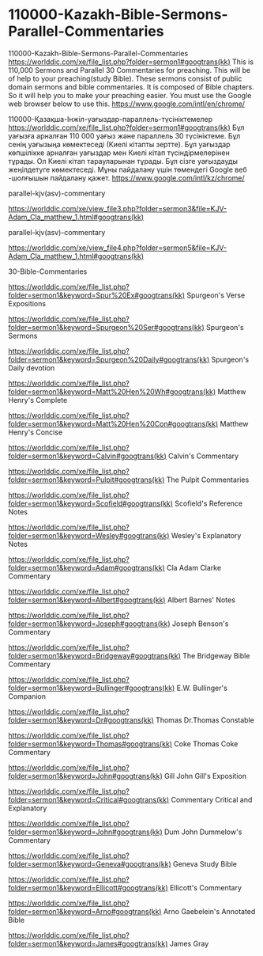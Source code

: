 # 110000-Kazakh-Bible-Sermons-Parallel-Commentaries
110000-Kazakh-Bible-Sermons-Parallel-Commentaries
https://worlddic.com/xe/file_list.php?folder=sermon1#googtrans(kk) 
This is 110,000 Sermons and Parallel 30 Commentaries for preaching. 
This will be of help to your preaching(study Bible). 
These sermons consist of public domain sermons and bible commentaries. 
It is composed of Bible chapters. 
So it will help you to make your preaching easier.
You must use the Google web browser below to use this.
https://www.google.com/intl/en/chrome/

110000-Қазақша-Інжіл-уағыздар-параллель-түсініктемелер
https://worlddic.com/xe/file_list.php?folder=sermon1#googtrans(kk)
Бұл уағызға арналған 110 000 уағыз және параллель 30 түсініктеме.
Бұл сенің уағызыңа көмектеседі (Киелі кітапты зертте).
Бұл уағыздар көпшілікке арналған уағыздар мен Киелі кітап түсіндірмелерінен тұрады.
Ол Киелі кітап тарауларынан тұрады.
Бұл сізге уағыздауды жеңілдетуге көмектеседі.
Мұны пайдалану үшін төмендегі Google веб -шолғышын пайдалану қажет.
https://www.google.com/intl/kz/chrome/


parallel-kjv(asv)-commentary

https://worlddic.com/xe/view_file3.php?folder=sermon3&file=KJV-Adam_Cla_matthew_1.html#googtrans(kk) 

parallel-kjv(asv)-commentary

https://worlddic.com/xe/view_file4.php?folder=sermon5&file=KJV-Adam_Cla_matthew_1.html#googtrans(kk)

30-Bible-Commentaries

 https://worlddic.com/xe/file_list.php?folder=sermon1&keyword=Spur%20Ex#googtrans(kk) Spurgeon's Verse Expositions 
 
 https://worlddic.com/xe/file_list.php?folder=sermon1&keyword=Spurgeon%20Ser#googtrans(kk) Spurgeon's Sermons 
 
 https://worlddic.com/xe/file_list.php?folder=sermon1&keyword=Spurgeon%20Daily#googtrans(kk) Spurgeon's Daily devotion 
 
 https://worlddic.com/xe/file_list.php?folder=sermon1&keyword=Matt%20Hen%20Wh#googtrans(kk) Matthew Henry's Complete 
 
 https://worlddic.com/xe/file_list.php?folder=sermon1&keyword=Matt%20Hen%20Con#googtrans(kk) Matthew Henry's Concise 


 https://worlddic.com/xe/file_list.php?folder=sermon1&keyword=Calvin#googtrans(kk) Calvin's Commentary  
 
 https://worlddic.com/xe/file_list.php?folder=sermon1&keyword=Pulpit#googtrans(kk) The Pulpit Commentaries 
 
 https://worlddic.com/xe/file_list.php?folder=sermon1&keyword=Scofield#googtrans(kk) Scofield's Reference Notes  
 
 https://worlddic.com/xe/file_list.php?folder=sermon1&keyword=Wesley#googtrans(kk) Wesley's Explanatory Notes 
 
 https://worlddic.com/xe/file_list.php?folder=sermon1&keyword=Adam#googtrans(kk) Cla Adam Clarke Commentary 
 

 https://worlddic.com/xe/file_list.php?folder=sermon1&keyword=Albert#googtrans(kk) Albert Barnes' Notes 
 
 https://worlddic.com/xe/file_list.php?folder=sermon1&keyword=Joseph#googtrans(kk) Joseph Benson's Commentary 
 
 https://worlddic.com/xe/file_list.php?folder=sermon1&keyword=Bridgeway#googtrans(kk) The Bridgeway Bible Commentary 
 
 https://worlddic.com/xe/file_list.php?folder=sermon1&keyword=Bullinger#googtrans(kk) E.W. Bullinger's Companion 
 
 https://worlddic.com/xe/file_list.php?folder=sermon1&keyword=Dr#googtrans(kk) Thomas Dr.Thomas Constable 
 
 
 https://worlddic.com/xe/file_list.php?folder=sermon1&keyword=Thomas#googtrans(kk) Coke Thomas Coke Commentary 
 
 https://worlddic.com/xe/file_list.php?folder=sermon1&keyword=John#googtrans(kk) Gill John Gill's Exposition 
 
 https://worlddic.com/xe/file_list.php?folder=sermon1&keyword=Critical#googtrans(kk) Commentary Critical and Explanatory 
 
 https://worlddic.com/xe/file_list.php?folder=sermon1&keyword=John#googtrans(kk) Dum John Dummelow's Commentary 
 
 https://worlddic.com/xe/file_list.php?folder=sermon1&keyword=Geneva#googtrans(kk) Geneva Study Bible 
 
 
 https://worlddic.com/xe/file_list.php?folder=sermon1&keyword=Ellicott#googtrans(kk) Ellicott's Commentary 
 
 https://worlddic.com/xe/file_list.php?folder=sermon1&keyword=Arno#googtrans(kk) Arno Gaebelein's Annotated Bible 
 
 https://worlddic.com/xe/file_list.php?folder=sermon1&keyword=James#googtrans(kk) James Gray 
 
 
